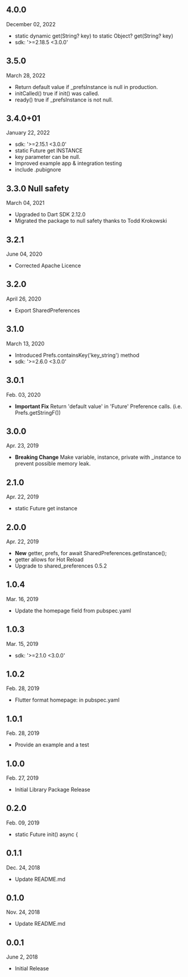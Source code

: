 
## 4.0.0
 December 02, 2022
- static dynamic get(String? key) to static Object? get(String? key)
- sdk: '>=2.18.5 <3.0.0'

## 3.5.0
 March 28, 2022
- Return default value if _prefsInstance is null in production.
- initCalled() true if init() was called.
- ready() true if _prefsInstance is not null.

## 3.4.0+01
 January 22, 2022
- sdk: '>=2.15.1 <3.0.0'
- static Future<SharedPreferences> get INSTANCE
- key parameter can be null.
- Improved example app & integration testing
- include .pubignore

## 3.3.0  Null safety
 March 04, 2021
- Upgraded to Dart SDK 2.12.0
- Migrated the package to null safety thanks to Todd Krokowski

## 3.2.1
 June 04, 2020
- Corrected Apache Licence

## 3.2.0
 April 26, 2020
- Export SharedPreferences

## 3.1.0
 March 13, 2020
- Introduced Prefs.containsKey('key_string') method
- sdk: '>=2.6.0 <3.0.0'

## 3.0.1
 Feb. 03, 2020
- **Important Fix** Return 'default value' in 'Future' Preference calls. (i.e. Prefs.getStringF())

## 3.0.0
 Apr. 23, 2019
- **Breaking Change** Make variable, instance, private with _instance to prevent possible memory leak.

## 2.1.0
 Apr. 22, 2019
- static Future<SharedPreferences> get instance

## 2.0.0
 Apr. 22, 2019
- **New** getter, prefs, for await SharedPreferences.getInstance();
- getter allows for Hot Reload
- Upgrade to shared_preferences 0.5.2

## 1.0.4
 Mar. 16, 2019
- Update the homepage field from pubspec.yaml

## 1.0.3
 Mar. 15, 2019
- sdk: '>=2.1.0 <3.0.0'

## 1.0.2
 Feb. ‎28, 2019
- Flutter format  homepage: in pubspec.yaml

## 1.0.1 
 Feb. ‎28, 2019 
- Provide an example and a test 

## 1.0.0
 Feb. ‎27, 2019
- ‎Initial Library Package Release

## 0.2.0 
 Feb. ‎09, ‎2019
- static Future<SharedPreferences> init() async {

## 0.1.1 
 Dec. ‎24, ‎2018
- Update README.md

## 0.1.0 
 Nov. ‎24, ‎2018
- Update README.md 

## 0.0.1 
 June ‎2, ‎2018
- Initial Release
